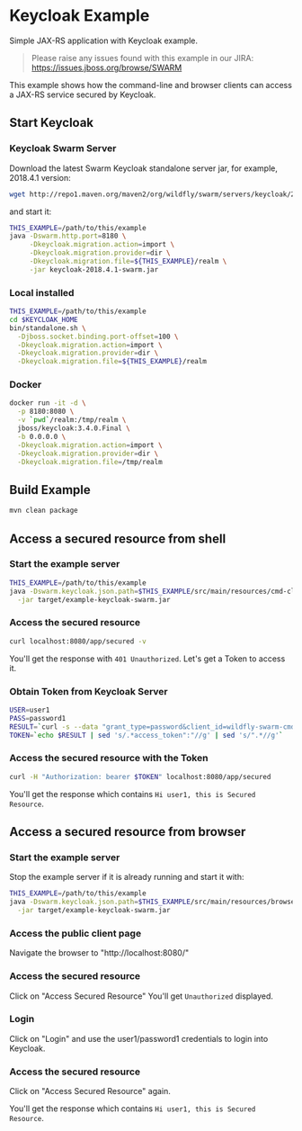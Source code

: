 # Keycloak Example

Simple JAX-RS application with Keycloak example.

> Please raise any issues found with this example in our JIRA:
> https://issues.jboss.org/browse/SWARM

This example shows how the command-line and browser clients can access a JAX-RS service
secured by Keycloak.

## Start Keycloak

### Keycloak Swarm Server

Download the latest Swarm Keycloak standalone server jar, for example, 2018.4.1 version:

``` sh
wget http://repo1.maven.org/maven2/org/wildfly/swarm/servers/keycloak/2018.4.1/keycloak-2018.4.1-swarm.jar .
```
and start it:

``` sh
THIS_EXAMPLE=/path/to/this/example
java -Dswarm.http.port=8180 \
     -Dkeycloak.migration.action=import \
     -Dkeycloak.migration.provider=dir \
     -Dkeycloak.migration.file=${THIS_EXAMPLE}/realm \
     -jar keycloak-2018.4.1-swarm.jar
```


### Local installed

``` sh
THIS_EXAMPLE=/path/to/this/example
cd $KEYCLOAK_HOME
bin/standalone.sh \
  -Djboss.socket.binding.port-offset=100 \
  -Dkeycloak.migration.action=import \
  -Dkeycloak.migration.provider=dir \
  -Dkeycloak.migration.file=${THIS_EXAMPLE}/realm
```

### Docker

``` sh
docker run -it -d \
  -p 8180:8080 \
  -v `pwd`/realm:/tmp/realm \
  jboss/keycloak:3.4.0.Final \
  -b 0.0.0.0 \
  -Dkeycloak.migration.action=import \
  -Dkeycloak.migration.provider=dir \
  -Dkeycloak.migration.file=/tmp/realm
```

## Build Example

``` sh
mvn clean package
```

## Access a secured resource from shell

### Start the example server

``` sh
THIS_EXAMPLE=/path/to/this/example
java -Dswarm.keycloak.json.path=$THIS_EXAMPLE/src/main/resources/cmd-client-keycloak.json \
  -jar target/example-keycloak-swarm.jar
```

### Access the secured resource

``` sh
curl localhost:8080/app/secured -v
```

You'll get the response with `401 Unauthorized`. Let's get a Token to access it.

### Obtain Token from Keycloak Server

``` sh
USER=user1
PASS=password1
RESULT=`curl -s --data "grant_type=password&client_id=wildfly-swarm-cmd-client-example&username=${USER}&password=${PASS}" http://localhost:8180/auth/realms/wildfly-swarm-cmd-client/protocol/openid-connect/token`
TOKEN=`echo $RESULT | sed 's/.*access_token":"//g' | sed 's/".*//g'`
```

### Access the secured resource with the Token

``` sh
curl -H "Authorization: bearer $TOKEN" localhost:8080/app/secured
```

You'll get the response which contains `Hi user1, this is Secured Resource`.

## Access a secured resource from browser

### Start the example server

Stop the example server if it is already running and start it with:

``` sh
THIS_EXAMPLE=/path/to/this/example
java -Dswarm.keycloak.json.path=$THIS_EXAMPLE/src/main/resources/browser-client-keycloak.json \
  -jar target/example-keycloak-swarm.jar
```

### Access the public client page

Navigate the browser to "http://localhost:8080/" 

### Access the secured resource

Click on "Access Secured Resource"
You'll get `Unauthorized` displayed.

### Login

Click on "Login" and use the user1/password1 credentials to login into Keycloak.

### Access the secured resource

Click on "Access Secured Resource" again.

You'll get the response which contains `Hi user1, this is Secured Resource`.

